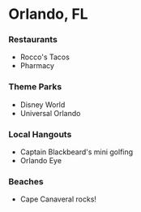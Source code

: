 # Orlando, FL

### Restaurants
- Rocco's Tacos
- Pharmacy

### Theme Parks
- Disney World
- Universal Orlando

### Local Hangouts
- Captain Blackbeard's mini golfing
- Orlando Eye

### Beaches
- Cape Canaveral rocks!
